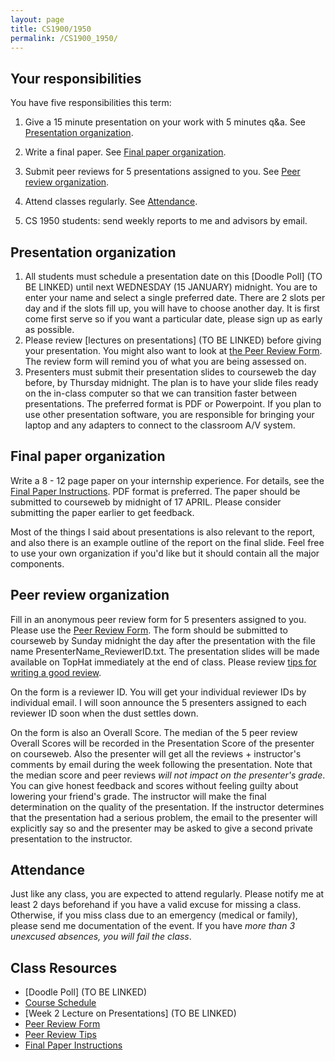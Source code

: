```yaml
---
layout: page
title: CS1900/1950
permalink: /CS1900_1950/
---
```


## Your responsibilities

You have five responsibilities this term:

1. Give a 15 minute presentation on your work with 5 minutes q&a.  See [Presentation organization](#presentation-organization).

2. Write a final paper.  See [Final paper organization](#final-paper-organization).

3. Submit peer reviews for 5 presentations assigned to you.  See [Peer review organization](#peer-review-organization).

4. Attend classes regularly.  See [Attendance](#attendance).

5. CS 1950 students: send weekly reports to me and advisors by email.

## Presentation organization

1. All students must schedule a presentation date on this [Doodle Poll] (TO BE LINKED) until next WEDNESDAY (15 JANUARY) midnight. You are to enter your name and select a single preferred date. There are 2 slots per day and if the slots fill up, you will have to choose another day. It is first come first serve so if you want a particular date, please sign up as early as possible.
2. Please review [lectures on presentations] (TO BE LINKED) before giving your presentation.  You might also want to look at [the Peer Review Form]({{site.baseurl}}/internships/review_form.txt).  The review form will remind you of what you are being assessed on.
3. Presenters must submit their presentation slides to courseweb the day before, by Thursday midnight.  The plan is to have your slide files ready on the in-class computer so that we can transition faster between presentations.  The preferred format is PDF or Powerpoint.  If you plan to use other presentation software, you are responsible for bringing your laptop and any adapters to connect to the classroom A/V system.

## Final paper organization

Write a 8 - 12 page paper on your internship experience.  For details, see the [Final Paper Instructions]({{site.baseurl}}/final_paper).  PDF format is preferred.  The paper should be submitted to courseweb by midnight of 17 APRIL.  Please consider submitting the paper earlier to get feedback.

Most of the things I said about presentations is also relevant to the report, and also there is an example outline of the report on the final slide.  Feel free to use your own organization if you'd like but it should contain all the major components.

## Peer review organization

Fill in an anonymous peer review form for 5 presenters assigned to you.  Please use the [Peer Review Form]({{site.baseurl}}/internships/review_form.txt).  The form should be submitted to courseweb by Sunday midnight the day after the presentation with the file name PresenterName_ReviewerID.txt.  The presentation slides will be made available on TopHat immediately at the end of class.  Please review [tips for writing a good review]({{site.baseurl}}/review_tips).

On the form is a reviewer ID.  You will get your individual reviewer IDs by individual email.  I will soon announce the 5 presenters assigned to each reviewer ID soon when the dust settles down.

On the form is also an Overall Score.  The median of the 5 peer review Overall Scores will be recorded in the Presentation Score of the presenter on courseweb.  Also the presenter will get all the reviews + instructor's comments by email during the week following the presentation.  Note that the median score and peer reviews *will not impact on the presenter's grade*.  You can give honest feedback and scores without feeling guilty about lowering your friend's grade.  The instructor will make the final determination on the quality of the presentation.  If the instructor determines that the presentation had a serious problem, the email to the presenter will explicitly say so and the presenter may be asked to give a second private presentation to the instructor.

## Attendance

Just like any class, you are expected to attend regularly.  Please notify me at least 2 days beforehand if you have a valid excuse for missing a class.  Otherwise, if you miss class due to an emergency (medical or family), please send me documentation of the event.  If you have *more than 3 unexcused absences, you will fail the class*.

## Class Resources

* [Doodle Poll] (TO BE LINKED)
* [Course Schedule]({{site.baseurl}}/internship_presentation_schedule)
* [Week 2 Lecture on Presentations] (TO BE LINKED)
* [Peer Review Form]({{site.baseurl}}/internships/review_form.txt)
* [Peer Review Tips]({{site.baseurl}}/review_tips)
* [Final Paper Instructions]({{site.baseurl}}/final_paper)
